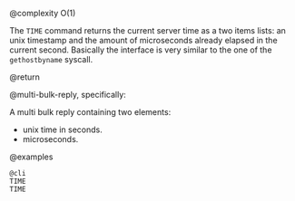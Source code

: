 @complexity O(1)


The `TIME` command returns the current server time as a two items lists: an unix timestamp and the amount of microseconds already elapsed in the current second.
Basically the interface is very similar to the one of the `gethostbyname` syscall.

@return

@multi-bulk-reply, specifically:

A multi bulk reply containing two elements:
* unix time in seconds.
* microseconds.

@examples

    @cli
    TIME
    TIME
